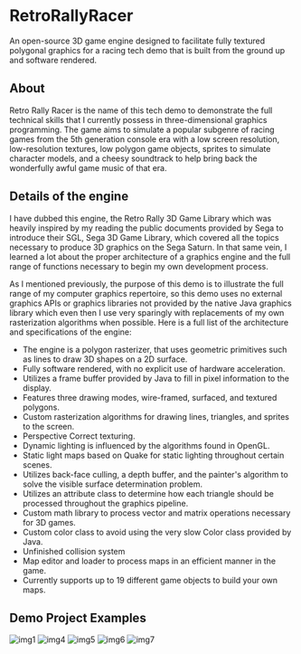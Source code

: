 # RetroRallyRacer
An open-source 3D game engine designed to facilitate fully textured polygonal graphics for a racing tech demo that is built from the ground up and software rendered.
## About
Retro Rally Racer is the name of this tech demo to demonstrate the full technical skills that I currently possess in three-dimensional graphics programming. The game aims to simulate a popular subgenre of racing games from the 5th generation console era with a low screen resolution, low-resolution textures, low polygon game objects, sprites to simulate character models, and a cheesy soundtrack to help bring back the wonderfully awful game music of that era.
## Details of the engine
I have dubbed this engine, the Retro Rally 3D Game Library which was heavily inspired by my reading the public documents provided by Sega to introduce their SGL, Sega 3D Game Library, which covered all the topics necessary to produce 3D graphics on the Sega Saturn. In that same vein, I learned a lot about the proper architecture of a graphics engine and the full range of functions necessary to begin my own development process.

As I mentioned previously, the purpose of this demo is to illustrate the full range of my computer graphics repertoire, so this demo uses no external graphics APIs or graphics libraries not provided by the native Java graphics library which even then I use very sparingly with replacements of my own rasterization algorithms when possible. Here is a full list of the architecture and specifications of the engine:
            
* The engine is a polygon rasterizer, that uses geometric primitives such as lines to draw 3D shapes on a 2D surface.
* Fully software rendered, with no explicit use of hardware acceleration.
* Utilizes a frame buffer provided by Java to fill in pixel information to the display.
* Features three drawing modes, wire-framed, surfaced, and textured polygons.
* Custom rasterization algorithms for drawing lines, triangles, and sprites to the screen.
* Perspective Correct texturing.
* Dynamic lighting is influenced by the algorithms found in OpenGL.
* Static light maps based on Quake for static lighting throughout certain scenes.
* Utilizes back-face culling, a depth buffer, and the painter's algorithm to solve the visible surface determination problem.
* Utilizes an attribute class to determine how each triangle should be processed throughout the graphics pipeline.
* Custom math library to process vector and matrix operations necessary for 3D games.
* Custom color class to avoid using the very slow Color class provided by Java.
* Unfinished collision system
* Map editor and loader to process maps in an efficient manner in the game.
* Currently supports up to 19 different game objects to build your own maps.
## Demo Project Examples
![img1](https://user-images.githubusercontent.com/108719757/218852164-c9c1e1eb-289c-4be9-bd86-b95a5e9b1736.png)
![img4](https://user-images.githubusercontent.com/108719757/218852430-b8161adb-0902-4121-86ab-1d117da453bd.png)
![img5](https://user-images.githubusercontent.com/108719757/218852450-12190330-128f-4fdd-9153-69fe99a78798.png)
![img6](https://user-images.githubusercontent.com/108719757/218852489-a16e0911-a50e-4b45-b7b2-1bffe913fd68.png)
![img7](https://user-images.githubusercontent.com/108719757/218852521-93b9d3e6-e0bc-44c8-af52-84bdd915a7a2.png)
